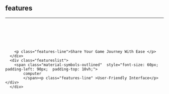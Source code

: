 <section class="features">
    <H1>features</H1>
    <hr>
    <div class="features-icon">
      <div class="featureslist">
        <i class='bx bxs-trophy' style="font-size: 60px; padding-left: 90px;  padding-top: 10vh; "></i>

        <p class="features-line">Share Your Game Journey With Ease </p>
      </div>
      <div class="featureslist">
        <span class="material-symbols-outlined"  style="font-size: 60px;  padding-left: 90px;  padding-top: 10vh;">
            computer
            </span><p class="features-line" >User-Friendly Interface</p></div>
      </div>
</section>